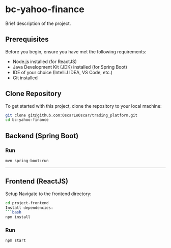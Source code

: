 # bc-yahoo-finance

Brief description of the project.

## Prerequisites

Before you begin, ensure you have met the following requirements:
- Node.js installed (for ReactJS)
- Java Development Kit (JDK) installed (for Spring Boot)
- IDE of your choice (IntelliJ IDEA, VS Code, etc.)
- Git installed

## Clone Repository

To get started with this project, clone the repository to your local machine:

```bash
git clone git@github.com:OscarLoOscar/trading_platform.git
cd bc-yahoo-finance
```

## Backend (Spring Boot)
### Run
```bash
mvn spring-boot:run
```

---
## Frontend (ReactJS)
Setup
Navigate to the frontend directory:
```bash
cd project-frontend
Install dependencies:
```bash
npm install
```
### Run
```bash
npm start
```